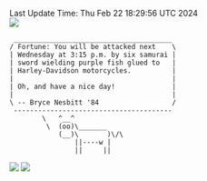Last Update Time: 
Thu Feb 22 18:29:56 UTC 2024
<br>![](https://img.shields.io/badge/%E5%A4%A7%E5%AE%B6-%E5%AE%89%E5%AE%89-green)<br>
```
 _______________________________________
/ Fortune: You will be attacked next    \
| Wednesday at 3:15 p.m. by six samurai |
| sword wielding purple fish glued to   |
| Harley-Davidson motorcycles.          |
|                                       |
| Oh, and have a nice day!              |
|                                       |
\ -- Bryce Nesbitt '84                  /
 ---------------------------------------
        \   ^__^
         \  (oo)\_______
            (__)\       )\/\
                ||----w |
                ||     ||
```
![](https://github-readme-stats.vercel.app/api?username=chenlitw)
![](https://github-readme-stats.vercel.app/api/top-langs/?username=chenlitw)
